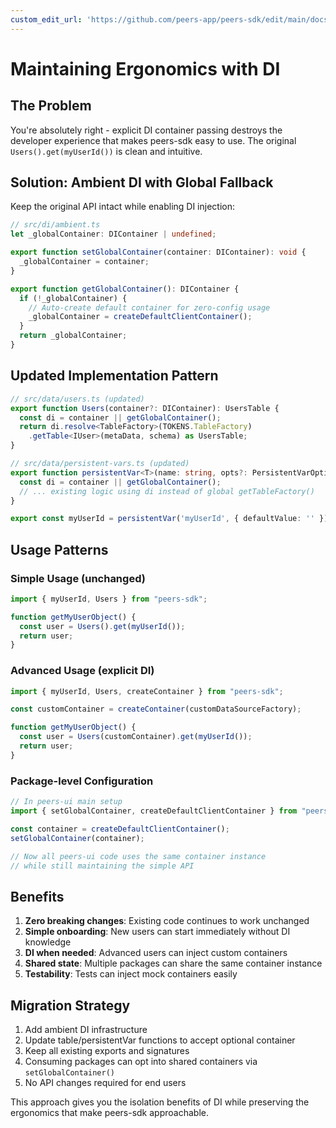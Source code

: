 ```yaml
---
custom_edit_url: 'https://github.com/peers-app/peers-sdk/edit/main/docs/injection2.md'
---
```

# Maintaining Ergonomics with DI

## The Problem
You're absolutely right - explicit DI container passing destroys the developer experience that makes peers-sdk easy to use. The original `Users().get(myUserId())` is clean and intuitive.

## Solution: Ambient DI with Global Fallback

Keep the original API intact while enabling DI injection:

```typescript
// src/di/ambient.ts
let _globalContainer: DIContainer | undefined;

export function setGlobalContainer(container: DIContainer): void {
  _globalContainer = container;
}

export function getGlobalContainer(): DIContainer {
  if (!_globalContainer) {
    // Auto-create default container for zero-config usage
    _globalContainer = createDefaultClientContainer();
  }
  return _globalContainer;
}
```

## Updated Implementation Pattern

```typescript
// src/data/users.ts (updated)
export function Users(container?: DIContainer): UsersTable {
  const di = container || getGlobalContainer();
  return di.resolve<TableFactory>(TOKENS.TableFactory)
    .getTable<IUser>(metaData, schema) as UsersTable;
}

// src/data/persistent-vars.ts (updated)  
export function persistentVar<T>(name: string, opts?: PersistentVarOptions, container?: DIContainer): PersistentVar<T> {
  const di = container || getGlobalContainer();
  // ... existing logic using di instead of global getTableFactory()
}

export const myUserId = persistentVar('myUserId', { defaultValue: '' });
```

## Usage Patterns

### Simple Usage (unchanged)
```typescript
import { myUserId, Users } from "peers-sdk";

function getMyUserObject() {
  const user = Users().get(myUserId());
  return user;
}
```

### Advanced Usage (explicit DI)
```typescript
import { myUserId, Users, createContainer } from "peers-sdk";

const customContainer = createContainer(customDataSourceFactory);

function getMyUserObject() {
  const user = Users(customContainer).get(myUserId());
  return user;
}
```

### Package-level Configuration
```typescript
// In peers-ui main setup
import { setGlobalContainer, createDefaultClientContainer } from "peers-sdk";

const container = createDefaultClientContainer();
setGlobalContainer(container);

// Now all peers-ui code uses the same container instance
// while still maintaining the simple API
```

## Benefits

1. **Zero breaking changes**: Existing code continues to work unchanged
2. **Simple onboarding**: New users can start immediately without DI knowledge  
3. **DI when needed**: Advanced users can inject custom containers
4. **Shared state**: Multiple packages can share the same container instance
5. **Testability**: Tests can inject mock containers easily

## Migration Strategy

1. Add ambient DI infrastructure
2. Update table/persistentVar functions to accept optional container
3. Keep all existing exports and signatures
4. Consuming packages can opt into shared containers via `setGlobalContainer()`
5. No API changes required for end users

This approach gives you the isolation benefits of DI while preserving the ergonomics that make peers-sdk approachable.
